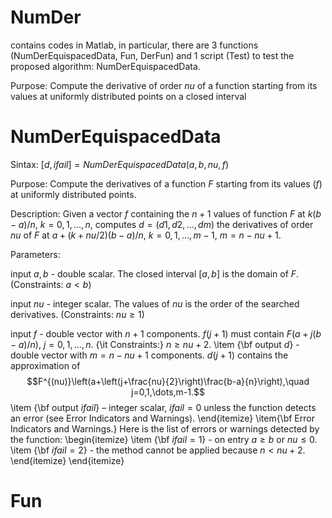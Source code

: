 # NumDer
contains codes in Matlab, in particular, there are 3 functions (NumDerEquispacedData, Fun, DerFun) and 1 script (Test) to test the proposed algorithm: NumDerEquispacedData.

Purpose: Compute the derivative of order $nu$ of a function starting from its values at uniformly distributed points on a closed interval
# NumDerEquispacedData
Sintax: $[d,ifail]=NumDerEquispacedData(a,b,nu,f)$

Purpose: Compute the derivatives of a function $F$ starting from its values ($f$) at uniformly distributed points.

Description: Given a vector $f$ containing the $n+1$ values of function $F$ at $k(b-a)/n$, $k=0,1,...,n,$ computes 
$d=(d1,d2,...,dm)$ the derivatives of order $nu$ of $F$ at $a+(k+nu/2)(b-a)/n,$ $k=0,1,...,m-1$, $m=n-nu+1.$

Parameters:

input $a, b$ - double scalar. The closed interval $[a,b]$ is the domain of $F$. (Constraints: $a<b$)

input $nu$ - integer scalar.  The values of $nu$ is the order of the searched derivatives. (Constraints: $nu\ge 1$)

input $f$ - double vector with $n+1$ components. $f(j+1)$ must contain $F\left(a+j(b-a)/n\right)$, $j=0,1,\dots,n$. {\it Constraints:} $n\ge nu+2$.
        \item {\bf output $d$} - double vector with $m=n-nu+1$ components. $d(j+1)$  contains the approximation of $$F^{(nu)}\left(a+\left(j+\frac{nu}{2}\right)\frac{b-a}{n}\right),\quad j=0,1,\dots,m-1.$$ 
        \item {\bf output $ifail$} – integer scalar, $ifail=0$ unless the function detects an error (see Error Indicators and Warnings).
    \end{itemize}
    \item{\bf Error Indicators and Warnings.} Here is the list of errors or warnings detected by the function:
    \begin{itemize}
        \item {\bf $ifail=1$} - on entry  $a\ge b$	or $nu\le 0$.
 	\item {\bf $ifail=2$} - the method cannot be applied because $n<nu+2$.
    \end{itemize}
\end{itemize}

# Fun
